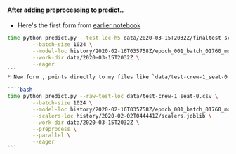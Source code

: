 


#### After adding preprocessing to predict..
* Here's the first form from [earlier notebook](https://github.com/namoopsoo/aviation-pilot-physiology-hmm/blob/master/notes/2020-03-07-run-test-set-snapshot6.md#indices-hmm)  

````bash
time python predict.py --test-loc-h5 data/2020-03-15T2032Z/finaltest_scaled.h5 \
        --batch-size 1024 \
        --model-loc history/2020-02-16T035758Z/epoch_001_batch_01760_model.h5 \
        --work-dir data/2020-03-15T2032Z \
        --eager    
```
* New form , points directly to my files like `data/test-crew-1_seat-0.csv` . To prepare for this, I also just threw files like `history/2020-02-02T044441Z/scalers.joblib` into a dir that I had similarly generated on AWS. Just recreated locally to make things easier.

````bash
time python predict.py --raw-test-loc data/test-crew-1_seat-0.csv \
        --batch-size 1024 \
        --model-loc history/2020-02-16T035758Z/epoch_001_batch_01760_model.h5 \
        --scalers-loc history/2020-02-02T044441Z/scalers.joblib \
        --work-dir data/2020-03-15T2032Z \
        --preprocess \
        --parallel \
        --eager    
```

